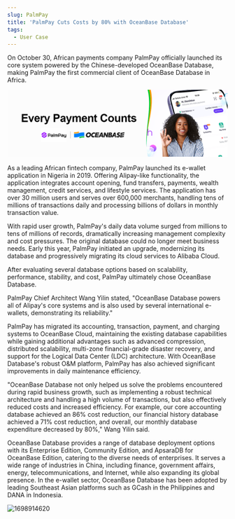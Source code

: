 ```yaml
---
slug: PalmPay
title: 'PalmPay Cuts Costs by 80% with OceanBase Database'
tags:
  - User Case
---
```



On October 30, African payments company PalmPay officially launched its core system powered by the Chinese-developed OceanBase Database, making PalmPay the first commercial client of OceanBase Database in Africa.

![1698911009](/img/blogs/users/PalmPay/image/1698910943950.png)

As a leading African fintech company, PalmPay launched its e-wallet application in Nigeria in 2019. Offering Alipay-like functionality, the application integrates account opening, fund transfers, payments, wealth management, credit services, and lifestyle services. The application has over 30 million users and serves over 600,000 merchants, handling tens of millions of transactions daily and processing billions of dollars in monthly transaction value.

With rapid user growth, PalmPay's daily data volume surged from millions to tens of millions of records, dramatically increasing management complexity and cost pressures. The original database could no longer meet business needs. Early this year, PalmPay initiated an upgrade, modernizing its database and progressively migrating its cloud services to Alibaba Cloud.

After evaluating several database options based on scalability, performance, stability, and cost, PalmPay ultimately chose OceanBase Database.

PalmPay Chief Architect Wang Yilin stated, "OceanBase Database powers all of Alipay's core systems and is also used by several international e-wallets, demonstrating its reliability."

PalmPay has migrated its accounting, transaction, payment, and charging systems to OceanBase Cloud, maintaining the existing database capabilities while gaining additional advantages such as advanced compression, distributed scalability, multi-zone financial-grade disaster recovery, and support for the Logical Data Center (LDC) architecture. With OceanBase Database's robust O&M platform, PalmPay has also achieved significant improvements in daily maintenance efficiency.

"OceanBase Database not only helped us solve the problems encountered during rapid business growth, such as implementing a robust technical architecture and handling a high volume of transactions, but also effectively reduced costs and increased efficiency. For example, our core accounting database achieved an 86% cost reduction, our financial history database achieved a 71% cost reduction, and overall, our monthly database expenditure decreased by 80%," Wang Yilin said.

OceanBase Database provides a range of database deployment options with its Enterprise Edition, Community Edition, and ApsaraDB for OceanBase Edition, catering to the diverse needs of enterprises. It serves a wide range of industries in China, including finance, government affairs, energy, telecommunications, and Internet, while also expanding its global presence. In the e-wallet sector, OceanBase Database has been adopted by leading Southeast Asian platforms such as GCash in the Philippines and DANA in Indonesia.

![1698914620](https://obcommunityprod.oss-cn-shanghai.aliyuncs.com/prod/blog/2023-11/1698914555063.png)